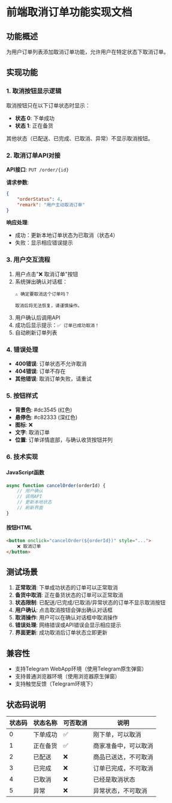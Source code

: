 # 前端取消订单功能实现文档

## 功能概述

为用户订单列表添加取消订单功能，允许用户在特定状态下取消订单。

## 实现功能

### 1. 取消按钮显示逻辑

取消按钮只在以下订单状态时显示：
- **状态 0**: 下单成功
- **状态 1**: 正在备货

其他状态（已配送、已完成、已取消、异常）不显示取消按钮。

### 2. 取消订单API对接

**API接口**: `PUT /order/{id}`

**请求参数**:
```json
{
    "orderStatus": 4,
    "remark": "用户主动取消订单"
}
```

**响应处理**:
- 成功：更新本地订单状态为已取消（状态4）
- 失败：显示相应错误提示

### 3. 用户交互流程

1. 用户点击"❌ 取消订单"按钮
2. 系统弹出确认对话框：
   ```
   ⚠️ 确定要取消这个订单吗？
   
   取消后将无法恢复，请谨慎操作。
   ```
3. 用户确认后调用API
4. 成功后显示提示：`✅ 订单已成功取消！`
5. 自动刷新订单列表

### 4. 错误处理

- **400错误**: 订单状态不允许取消
- **404错误**: 订单不存在
- **其他错误**: 取消订单失败，请重试

### 5. 按钮样式

- **背景色**: #dc3545 (红色)
- **悬停色**: #c82333 (深红色)
- **图标**: ❌
- **文字**: 取消订单
- **位置**: 订单详情底部，与确认收货按钮并列

### 6. 技术实现

#### JavaScript函数
```javascript
async function cancelOrder(orderId) {
    // 用户确认
    // 调用API
    // 更新本地状态
    // 刷新界面
}
```

#### 按钮HTML
```html
<button onclick="cancelOrder(${orderId})" style="...">
    ❌ 取消订单
</button>
```

## 测试场景

1. **正常取消**: 下单成功状态的订单可以正常取消
2. **备货中取消**: 正在备货状态的订单可以正常取消
3. **状态限制**: 已配送/已完成/已取消/异常状态的订单不显示取消按钮
4. **用户确认**: 点击取消按钮会弹出确认对话框
5. **取消操作**: 用户可以在确认对话框中取消操作
6. **错误处理**: 网络错误或API错误会显示相应提示
7. **界面更新**: 成功取消后订单状态立即更新

## 兼容性

- 支持Telegram WebApp环境（使用Telegram原生弹窗）
- 支持普通浏览器环境（使用浏览器原生弹窗）
- 支持触觉反馈（Telegram环境下）

## 状态码说明

| 状态码 | 状态名称 | 可否取消 | 说明 |
|--------|----------|----------|------|
| 0 | 下单成功 | ✅ | 刚下单，可以取消 |
| 1 | 正在备货 | ✅ | 商家准备中，可以取消 |
| 2 | 已配送 | ❌ | 商品已送达，不可取消 |
| 3 | 已完成 | ❌ | 订单已完成，不可取消 |
| 4 | 已取消 | ❌ | 已经是取消状态 |
| 5 | 异常 | ❌ | 异常状态，不可取消 | 